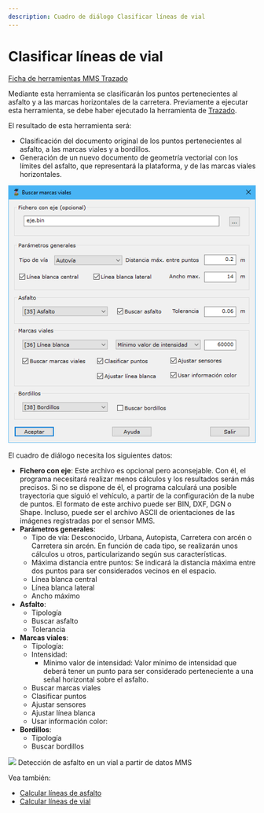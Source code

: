 ```yaml
---
description: Cuadro de diálogo Clasificar líneas de vial
---
```


# Clasificar líneas de vial

[Ficha de herramientas MMS Trazado](./)

Mediante esta herramienta se clasificarán los puntos pertenecientes al asfalto y a las marcas horizontales de la carretera. Previamente a ejecutar esta herramienta, se debe haber ejecutado la herramienta de [Trazado](clasificar-suelo-de-trazado.md).

El resultado de esta herramienta será:

* Clasificación del documento original de los puntos pertenecientes al asfalto, a las marcas viales y a bordillos.
* Generación de un nuevo documento de geometría vectorial con los límites del asfalto, que representará la plataforma, y de las marcas viales horizontales.

![Cuadro de diálogo para clasificar asfalto y marcas viales](<../../../.gitbook/assets/image (18).png>)

El cuadro de diálogo necesita los siguientes datos:

* **Fichero con eje**: Este archivo es opcional pero aconsejable. Con él, el programa necesitará realizar menos cálculos y los resultados serán más precisos. Si no se dispone de él, el programa calculará una posible trayectoria que siguió el vehículo, a partir de la configuración de la nube de puntos. El formato de este archivo puede ser BIN, DXF, DGN o Shape. Incluso, puede ser el archivo ASCII de orientaciones de las imágenes registradas por el sensor MMS.
* **Parámetros generales**:
  * Tipo de vía: Desconocido, Urbana, Autopista, Carretera con arcén o Carretera sin arcén. En función de cada tipo, se realizarán unos cálculos u otros, particularizando según sus características.
  * Máxima distancia entre puntos: Se indicará la distancia máxima entre dos puntos para ser considerados vecinos en el espacio.
  * Línea blanca central
  * Línea blanca lateral
  * Ancho máximo
* **Asfalto**:
  * Tipología
  * Buscar asfalto
  * Tolerancia
* **Marcas viales**:
  * Tipología:
  * Intensidad:
    * Mínimo valor de intensidad: Valor mínimo de intensidad que deberá tener un punto para ser considerado perteneciente a una señal horizontal sobre el asfalto.
  * Buscar marcas viales
  * Clasificar puntos
  * Ajustar sensores
  * Ajustar línea blanca
  * Usar información color:
* **Bordillos**:
  * Tipología
  * Buscar bordillos

![](https://youtu.be/vWYrTWfFrps)
Detección de asfalto en un vial a partir de datos MMS

Vea también:‌

* [Calcular líneas de asfalto](../editar-objetos/calcular-limite-de-asfalto.md)
* [Calcular líneas de vial](../editar-objetos/calcular-lineas-de-vial.md)
